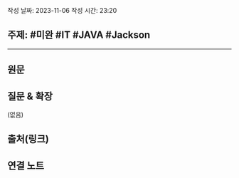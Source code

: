 작성 날짜: 2023-11-06
작성 시간: 23:20

## 주제: #미완 #IT #JAVA #Jackson 

----
## 원문


## 질문 & 확장

(없음)

## 출처(링크)


## 연결 노트










